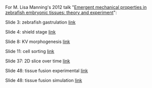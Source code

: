 For M. Lisa Manning's 2012 talk "[Emergent mechanical properties in zebrafish embryonic tissues: theory and experiment](http://embryogenesisexplained.rudnyi.ru/2012/03/emergent-mechanical-properties.html)":  

Slide 3: zebrafish gastrulation  [link](http://www.youtube.com/watch?v=4La78WtK4n8)  

Slide 4: shield stage  [link](http://youtu.be/VPnkrqi2joc)  

Slide 8: KV morphogenesis  [link](http://www.youtube.com/watch?v=faPGmsfCgkA)  

Slide 11: cell sorting  [link](http://www.youtube.com/watch?v=5zWeII9KoWk)  

Slide 37: 2D slice over time  [link](http://youtu.be/PQpX7hbOuug)  

Slide 48: tissue fusion experimental  [link](http://www.youtube.com/watch?v=weMjHuXRcZk)  

Slide 48: tissue fusion simulation  [link](http://www.youtube.com/watch?v=E_VpjjOwZaM)  
